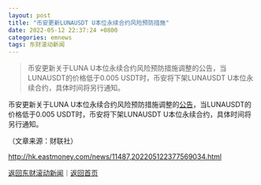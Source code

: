 ```yaml
---
layout: post
title: "币安更新LUNAUSDT U本位永续合约风险预防措施"
date: 2022-05-12 22:37:24 +0800
categories: emnews
tags: 东财滚动新闻
---
```

> 币安更新关于LUNA U本位永续合约风险预防措施调整的公告，当LUNAUSDT的价格低于0.005 USDT时，币安将下架LUNAUSDT U本位永续合约，具体时间将另行通知。

<p>币安更新关于LUNA U本位永续合约风险预防措施调整的<span id="Info.3332"><a href="http://data.eastmoney.com/notices/" class="infokey">公告</a></span>，当LUNAUSDT的价格低于0.005 USDT时，币安将下架LUNAUSDT U本位永续合约，具体时间将另行通知。</p><p class="em_media">（文章来源：财联社）</p>

<http://hk.eastmoney.com/news/11487,202205122377569034.html>

[返回东财滚动新闻](//finews.withounder.com/emnews/)｜[返回首页](//finews.withounder.com/)